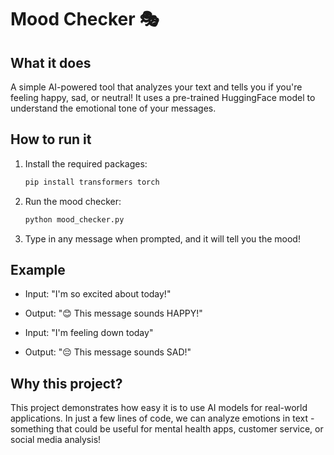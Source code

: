 # Mood Checker 🎭

## What it does
A simple AI-powered tool that analyzes your text and tells you if you're feeling happy, sad, or neutral! It uses a pre-trained HuggingFace model to understand the emotional tone of your messages.

## How to run it
1. Install the required packages:
   ```bash
   pip install transformers torch
   ```

2. Run the mood checker:
   ```bash
   python mood_checker.py
   ```

3. Type in any message when prompted, and it will tell you the mood!

## Example
- Input: "I'm so excited about today!"
- Output: "😊 This message sounds HAPPY!"

- Input: "I'm feeling down today"
- Output: "😔 This message sounds SAD!"

## Why this project?
This project demonstrates how easy it is to use AI models for real-world applications. In just a few lines of code, we can analyze emotions in text - something that could be useful for mental health apps, customer service, or social media analysis!
